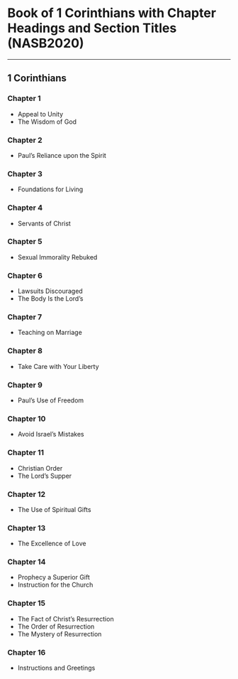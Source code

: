 # Book of 1 Corinthians with Chapter Headings and Section Titles (NASB2020)

---

## 1 Corinthians
### Chapter 1
- Appeal to Unity
- The Wisdom of God

### Chapter 2
- Paul’s Reliance upon the Spirit

### Chapter 3
- Foundations for Living

### Chapter 4
- Servants of Christ

### Chapter 5
- Sexual Immorality Rebuked

### Chapter 6
- Lawsuits Discouraged
- The Body Is the Lord’s

### Chapter 7
- Teaching on Marriage

### Chapter 8
- Take Care with Your Liberty

### Chapter 9
- Paul’s Use of Freedom

### Chapter 10
- Avoid Israel’s Mistakes

### Chapter 11
- Christian Order
- The Lord’s Supper

### Chapter 12
- The Use of Spiritual Gifts

### Chapter 13
- The Excellence of Love

### Chapter 14
- Prophecy a Superior Gift
- Instruction for the Church

### Chapter 15
- The Fact of Christ’s Resurrection
- The Order of Resurrection
- The Mystery of Resurrection

### Chapter 16
- Instructions and Greetings
